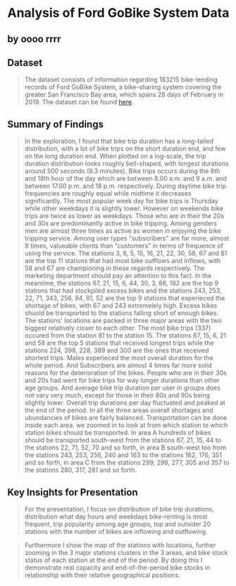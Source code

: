# Analysis of Ford GoBike System Data
## by oooo rrrr


## Dataset

> The dataset consists of information regarding 183215 bike-lending records of Ford GoBike System, a bike-sharing system covering the greater San Francisco Bay area, which spans 28 days of February in 2019. The dataset can be found [here](https://github.com/BetaNYC/Bike-Share-Data-Best-Practices/wiki/Bike-Share-Data-Systems).


## Summary of Findings

> In the exploration, I found that bike trip duration has a long-tailed distribution, with a lot of bike trips on the short duration end, and few on the long duration end. When plotted on a log-scale, the trip duration distribution looks roughly bell-shaped, with longest durations around 500 seconds (8.3 minutes). Bike trips occurs during the 9th and 18th hour of the day which are between 8.00 a.m. and 9 a.m. and between 17.00 p.m. and 18 p.m. respectively. During daytime bike trip frequencies are roughly equal while midtime it decreases significantly. The most popular week day for bike trips is Thursday while other weekdays it is slightly lower. However on weekends bike trips are twice as lower as weekdays. Those who are in their the 20s and 30s are predominantly active in bike tripping. Among genders men are almost three times as active as women in enjoying the bike tripping service. Among user types "subscribers" are far more, almost 8 times, valueable clients than "customers" in terms of frequence of using the service. 
> The stations 3, 6, 5, 15, 16, 21, 22, 30, 58, 67 and 81 are the top 11 stations that had most bike outflows and inflows, with 58 and 67 are championing in these regards respectively. The marketing department should pay an attention to this fact. In the meantime, the stations 67, 21, 15, 6, 44, 30, 3, 88, 182 are the top 9 stations that had stockpiled excess bikes and the stations 243, 253, 22, 71, 343, 256, 84, 81, 52 are the top 9 stations that experieced the shortage of bikes, with 67 and 243 extremelely high. Excess bikes shuold be transported to the stations falling short of enough bikes.
> The stations' locations are packed in three major areas with the two biggest relatively closer to each other.
> The most bike trips (337) occured from the station 81 to the station 15.
> The stations 67, 15, 6, 21 and 58 are the top 5 stations that received longest trips while the stations 224, 398, 228, 389 and 300 are the ones that received shortest trips.
> Males experieced the most overall duration for the whole period. And Subscribers are almost 4 times far more solid reasons for the deterioration of the bikes.
> People who are in their 30s and 20s had went for bike trips for way longer durations than other age groups. And average bike trip duration per user in groups does not vary very much, except for those in their 80s and 90s being slightly lower.
> Overall trip durations per day fluctuated and peaked at the end of the period.
> In all the three areas overall shortages and ubundancies of bikes are fairly balanced. Transportation can be done inside each area. we zoomed in to look at from which station to which station bikes should be transported.
> In area A hundreds of bikes should be transported south-west from the stations 67, 21, 15, 44 to the stations 22, 71, 52, 70 and so forth, in area B south-west too from the stations 243, 253, 256, 240 and 163 to the stations 182, 176, 351 and so forth, in area C from the stations 299, 296, 277, 305 and 357 to the stations 280, 317, 281 and so forth.


## Key Insights for Presentation

> For the presentation, I focus on distribution of bike trip durations, distribution what day hours and weekdays bike-renting is most frequent, trip popularity among age groups, top and outsider 20 stations with the number of bikes are inflowing and outflowing.

> Furthermore I show the map of the stations with locations, further zooming in the 3 major stations clusters in the 3 areas, and bike stock status of each station at the end of the period. By doing this I demonstrate real capacity and end-of-the-period bike stocks in relationship with their relative geographical positions. 